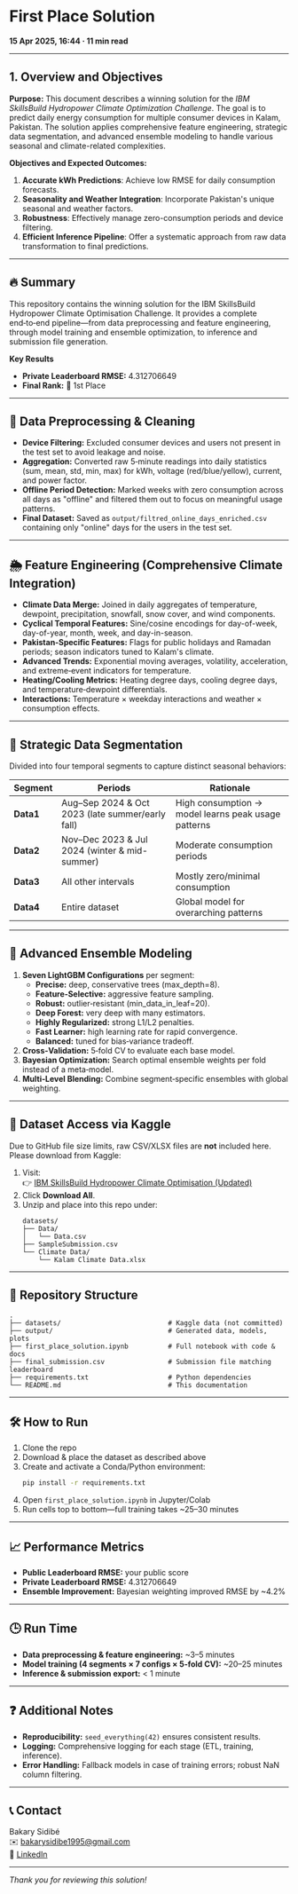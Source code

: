 # First Place Solution  
**15 Apr 2025, 16:44 · 11 min read**

---

## 1. Overview and Objectives
**Purpose:** This document describes a winning solution for the *IBM SkillsBuild Hydropower Climate Optimization Challenge*. The goal is to predict daily energy consumption for multiple consumer devices in Kalam, Pakistan. The solution applies comprehensive feature engineering, strategic data segmentation, and advanced ensemble modeling to handle various seasonal and climate-related complexities.

**Objectives and Expected Outcomes:**
1. **Accurate kWh Predictions**: Achieve low RMSE for daily consumption forecasts.
2. **Seasonality and Weather Integration**: Incorporate Pakistan's unique seasonal and weather factors.
3. **Robustness**: Effectively manage zero-consumption periods and device filtering.
4. **Efficient Inference Pipeline**: Offer a systematic approach from raw data transformation to final predictions.

---

## 🔥 Summary
This repository contains the winning solution for the IBM SkillsBuild Hydropower Climate Optimisation Challenge. It provides a complete end‑to‑end pipeline—from data preprocessing and feature engineering, through model training and ensemble optimization, to inference and submission file generation.

**Key Results**  
- **Private Leaderboard RMSE:** 4.312706649  
- **Final Rank:** 🥇 1st Place  

---

## 🧹 Data Preprocessing & Cleaning
- **Device Filtering:** Excluded consumer devices and users not present in the test set to avoid leakage and noise.  
- **Aggregation:** Converted raw 5‑minute readings into daily statistics (sum, mean, std, min, max) for kWh, voltage (red/blue/yellow), current, and power factor.  
- **Offline Period Detection:** Marked weeks with zero consumption across all days as "offline" and filtered them out to focus on meaningful usage patterns.  
- **Final Dataset:** Saved as `output/filtred_online_days_enriched.csv` containing only "online" days for the users in the test set.

---

## 🌦️ Feature Engineering (Comprehensive Climate Integration)
- **Climate Data Merge:** Joined in daily aggregates of temperature, dewpoint, precipitation, snowfall, snow cover, and wind components.  
- **Cyclical Temporal Features:** Sine/cosine encodings for day-of-week, day-of-year, month, week, and day-in-season.  
- **Pakistan‑Specific Features:** Flags for public holidays and Ramadan periods; season indicators tuned to Kalam's climate.  
- **Advanced Trends:** Exponential moving averages, volatility, acceleration, and extreme‑event indicators for temperature.  
- **Heating/Cooling Metrics:** Heating degree days, cooling degree days, and temperature‑dewpoint differentials.  
- **Interactions:** Temperature × weekday interactions and weather × consumption effects.

---

## 🧪 Strategic Data Segmentation
Divided into four temporal segments to capture distinct seasonal behaviors:

| Segment | Periods                                 | Rationale                                            |
| ------- | --------------------------------------- | ---------------------------------------------------- |
| **Data1** | Aug–Sep 2024 & Oct 2023 (late summer/early fall) | High consumption → model learns peak usage patterns  |
| **Data2** | Nov–Dec 2023 & Jul 2024 (winter & mid-summer)    | Moderate consumption periods                         |
| **Data3** | All other intervals                         | Mostly zero/minimal consumption                      |
| **Data4** | Entire dataset                              | Global model for overarching patterns                |

---

## 🧠 Advanced Ensemble Modeling
1. **Seven LightGBM Configurations** per segment:
   - **Precise:** deep, conservative trees (max_depth=8).  
   - **Feature‑Selective:** aggressive feature sampling.  
   - **Robust:** outlier‑resistant (min_data_in_leaf=20).  
   - **Deep Forest:** very deep with many estimators.  
   - **Highly Regularized:** strong L1/L2 penalties.  
   - **Fast Learner:** high learning rate for rapid convergence.  
   - **Balanced:** tuned for bias‑variance tradeoff.  
2. **Cross‑Validation:** 5‑fold CV to evaluate each base model.  
3. **Bayesian Optimization:** Search optimal ensemble weights per fold instead of a meta‑model.  
4. **Multi‑Level Blending:** Combine segment‑specific ensembles with global weighting.

---

## 🔗 Dataset Access via Kaggle
Due to GitHub file size limits, raw CSV/XLSX files are **not** included here. Please download from Kaggle:

1. Visit:  
   👉 [IBM SkillsBuild Hydropower Climate Optimisation (Updated)](https://www.kaggle.com/datasets/muhammadqasimshabbir/ibmskillsbuildhydropowerclimateoptimisationupdated)
2. Click **Download All**.  
3. Unzip and place into this repo under:
   ```
   datasets/
   ├── Data/
   │   └── Data.csv
   ├── SampleSubmission.csv
   └── Climate Data/
       └── Kalam Climate Data.xlsx
   ```

---

## 📂 Repository Structure
```
.
├── datasets/                           # Kaggle data (not committed)
├── output/                             # Generated data, models, plots
├── first_place_solution.ipynb          # Full notebook with code & docs
├── final_submission.csv                # Submission file matching leaderboard
├── requirements.txt                    # Python dependencies
└── README.md                           # This documentation
```

---

## 🛠️ How to Run
1. Clone the repo  
2. Download & place the dataset as described above  
3. Create and activate a Conda/Python environment:  
   ```bash
   pip install -r requirements.txt
   ```  
4. Open `first_place_solution.ipynb` in Jupyter/Colab  
5. Run cells top to bottom—full training takes ~25–30 minutes  

---

## 📈 Performance Metrics
- **Public Leaderboard RMSE:** your public score  
- **Private Leaderboard RMSE:** 4.312706649  
- **Ensemble Improvement:** Bayesian weighting improved RMSE by ~4.2%

---

## 🕒 Run Time
- **Data preprocessing & feature engineering:** ~3–5 minutes  
- **Model training (4 segments × 7 configs × 5‑fold CV):** ~20–25 minutes  
- **Inference & submission export:** < 1 minute  

---

## ❓ Additional Notes
- **Reproducibility:** `seed_everything(42)` ensures consistent results.  
- **Logging:** Comprehensive logging for each stage (ETL, training, inference).  
- **Error Handling:** Fallback models in case of training errors; robust NaN column filtering.  

---

## 📞 Contact
Bakary Sidibé  
✉️ bakarysidibe1995@gmail.com  
🔗 [LinkedIn](https://www.linkedin.com/in/bakary-sidibe-256419111/)  

---

*Thank you for reviewing this solution!*
